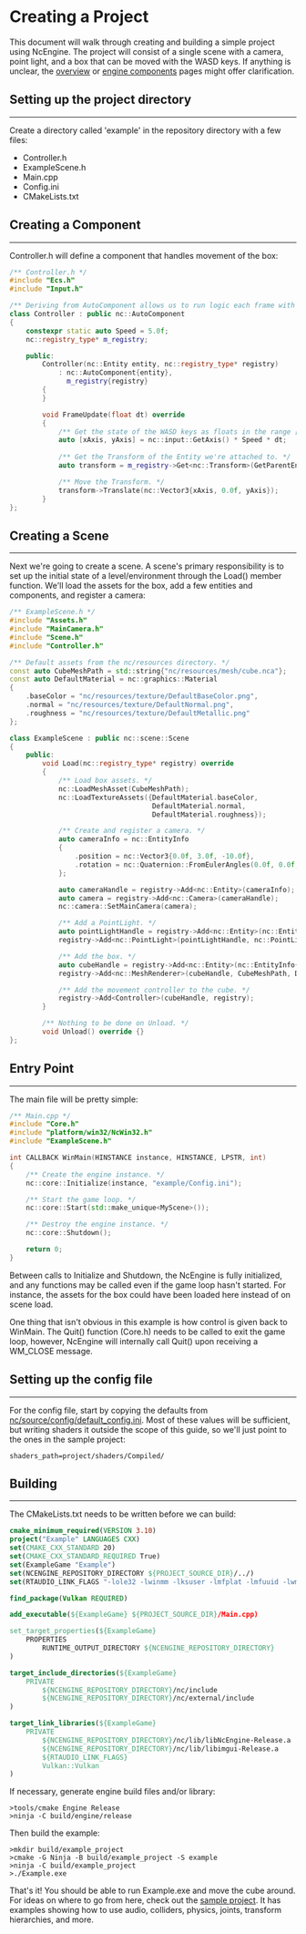 # Creating a Project

This document will walk through creating and building a simple project using NcEngine. The project will consist of a single scene with a camera, point light, and a box that can be moved with the WASD keys. If anything is unclear, the [overview](Overview.md) or [engine components](EngineComponents.md) pages might offer clarification.

## Setting up the project directory
-----------------------------------
Create a directory called 'example' in the repository directory with a few files:
* Controller.h
* ExampleScene.h
* Main.cpp
* Config.ini
* CMakeLists.txt

## Creating a Component
-----------------------
Controller.h will define a component that handles movement of the box:
```cpp
/** Controller.h */
#include "Ecs.h"
#include "Input.h"

/** Deriving from AutoComponent allows us to run logic each frame with FrameUpdate. */
class Controller : public nc::AutoComponent
{
    constexpr static auto Speed = 5.0f;
    nc::registry_type* m_registry;

    public:
        Controller(nc::Entity entity, nc::registry_type* registry)
            : nc::AutoComponent{entity},
              m_registry{registry}
        {
        }

        void FrameUpdate(float dt) override
        {
            /** Get the state of the WASD keys as floats in the range [-1, 1] and scale them. */
            auto [xAxis, yAxis] = nc::input::GetAxis() * Speed * dt;
            
            /** Get the Transform of the Entity we're attached to. */
            auto transform = m_registry->Get<nc::Transform>(GetParentEntity());

            /** Move the Transform. */
            transform->Translate(nc::Vector3{xAxis, 0.0f, yAxis});
        }
};
```

## Creating a Scene
--------------------
Next we're going to create a scene. A scene's primary responsibility is to set up the initial state of a level/environment through the Load() member function. We'll load the assets for the box, add a few entities and components, and register a camera:

```cpp
/** ExampleScene.h */
#include "Assets.h"
#include "MainCamera.h"
#include "Scene.h"
#include "Controller.h"

/** Default assets from the nc/resources directory. */
const auto CubeMeshPath = std::string{"nc/resources/mesh/cube.nca"};
const auto DefaultMaterial = nc::graphics::Material
{
    .baseColor = "nc/resources/texture/DefaultBaseColor.png",
    .normal = "nc/resources/texture/DefaultNormal.png",
    .roughness = "nc/resources/texture/DefaultMetallic.png"
};

class ExampleScene : public nc::scene::Scene
{
    public:
        void Load(nc::registry_type* registry) override
        {
            /** Load box assets. */
            nc::LoadMeshAsset(CubeMeshPath);
            nc::LoadTextureAssets({DefaultMaterial.baseColor,
                                   DefaultMaterial.normal,
                                   DefaultMaterial.roughness});

            /** Create and register a camera. */
            auto cameraInfo = nc::EntityInfo
            {
                .position = nc::Vector3{0.0f, 3.0f, -10.0f},
                .rotation = nc::Quaternion::FromEulerAngles(0.0f, 0.0f, 45.0f)
            };

            auto cameraHandle = registry->Add<nc::Entity>(cameraInfo);
            auto camera = registry->Add<nc::Camera>(cameraHandle);
            nc::camera::SetMainCamera(camera);

            /** Add a PointLight. */
            auto pointLightHandle = registry->Add<nc::Entity>(nc::EntityInfo{.position = nc::Vector3::Up()});
            registry->Add<nc::PointLight>(pointLightHandle, nc::PointLightInfo{});

            /** Add the box. */
            auto cubeHandle = registry->Add<nc::Entity>(nc::EntityInfo{});
            registry->Add<nc::MeshRenderer>(cubeHandle, CubeMeshPath, DefaultMaterial, nc::graphics::TechniqueType::PhongAndUi);

            /** Add the movement controller to the cube. */
            registry->Add<Controller>(cubeHandle, registry);
        }

        /** Nothing to be done on Unload. */
        void Unload() override {}
};
```

## Entry Point
----------------------
The main file will be pretty simple:
```cpp
/** Main.cpp */
#include "Core.h"
#include "platform/win32/NcWin32.h"
#include "ExampleScene.h"

int CALLBACK WinMain(HINSTANCE instance, HINSTANCE, LPSTR, int)
{
    /** Create the engine instance. */
    nc::core::Initialize(instance, "example/Config.ini");

    /** Start the game loop. */
    nc::core::Start(std::make_unique<MyScene>());

    /** Destroy the engine instance. */
    nc::core::Shutdown();

    return 0;
}
```

Between calls to Initialize and Shutdown, the NcEngine is fully initialized, and any functions may be called even if the game loop hasn't started. For instance, the assets for the box could have been loaded here instead of on scene load.

One thing that isn't obvious in this example is how control is given back to WinMain. The Quit() function (Core.h) needs to be called to exit the game loop, however, NcEngine will internally call Quit() upon receiving a WM_CLOSE message.

## Setting up the config file
-------------------------
For the config file, start by copying the defaults from [nc/source/config/default_config.ini](../nc/source/config/default_config.ini). Most of these values will be sufficient, but writing shaders it outside the scope of this guide, so we'll just point to the ones in the sample project:

```
shaders_path=project/shaders/Compiled/
```

## Building
------------
The CMakeLists.txt needs to be written before we can build:
```cmake
cmake_minimum_required(VERSION 3.10)
project("Example" LANGUAGES CXX)
set(CMAKE_CXX_STANDARD 20)
set(CMAKE_CXX_STANDARD_REQUIRED True)
set(ExampleGame "Example")
set(NCENGINE_REPOSITORY_DIRECTORY ${PROJECT_SOURCE_DIR}/../)
set(RTAUDIO_LINK_FLAGS "-lole32 -lwinmm -lksuser -lmfplat -lmfuuid -lwmcodecdspuuid")

find_package(Vulkan REQUIRED)

add_executable(${ExampleGame} ${PROJECT_SOURCE_DIR}/Main.cpp)

set_target_properties(${ExampleGame}
    PROPERTIES
        RUNTIME_OUTPUT_DIRECTORY ${NCENGINE_REPOSITORY_DIRECTORY}
)

target_include_directories(${ExampleGame}
    PRIVATE
        ${NCENGINE_REPOSITORY_DIRECTORY}/nc/include
        ${NCENGINE_REPOSITORY_DIRECTORY}/nc/external/include
)

target_link_libraries(${ExampleGame}
    PRIVATE
        ${NCENGINE_REPOSITORY_DIRECTORY}/nc/lib/libNcEngine-Release.a
        ${NCENGINE_REPOSITORY_DIRECTORY}/nc/lib/libimgui-Release.a
        ${RTAUDIO_LINK_FLAGS}
        Vulkan::Vulkan
)
```

If necessary, generate engine build files and/or library:
```
>tools/cmake Engine Release
>ninja -C build/engine/release
```

Then build the example:
```
>mkdir build/example_project
>cmake -G Ninja -B build/example_project -S example
>ninja -C build/example_project
>./Example.exe
```

That's it! You should be able to run Example.exe and move the cube around. For ideas on where to go from here, check out the [sample project](../project/source). It has examples showing how to use audio, colliders, physics, joints, transform hierarchies, and more.